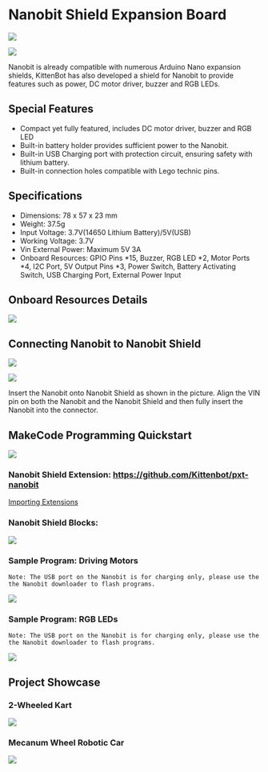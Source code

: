 # Nanobit Shield Expansion Board

![](./images/5.png)

![](./images/6.png)

Nanobit is already compatible with numerous Arduino Nano expansion shields, KittenBot has also developed a shield for Nanobit to provide features such as power, DC motor driver, buzzer and RGB LEDs.

## Special Features

- Compact yet fully featured, includes DC motor driver, buzzer and RGB LED
- Built-in battery holder provides sufficient power to the Nanobit.
- Built-in USB Charging port with protection circuit, ensuring safety with lithium battery.
- Built-in connection holes compatible with Lego technic pins.

## Specifications

- Dimensions: 78  x 57 x 23 mm
- Weight: 37.5g
- Input Voltage: 3.7V(14650 Lithium Battery)/5V(USB)
- Working Voltage: 3.7V
- Vin External Power: Maximum 5V 3A
- Onboard Resources: GPIO Pins *15, Buzzer, RGB LED *2, Motor Ports *4, I2C Port, 5V Output Pins *3, Power Switch, Battery Activating Switch, USB Charging Port, External Power Input

## Onboard Resources Details

![](./images/7.png)

## Connecting Nanobit to Nanobit Shield

![](./images/11.png)

![](./images/12.jpg)

Insert the Nanobit onto Nanobit Shield as shown in the picture. Align the VIN pin on both the Nanobit and the Nanobit Shield and then fully insert the Nanobit into the connector.

## MakeCode Programming Quickstart

![](../functional_module/PWmodules/images/mcbanner.png)

### Nanobit Shield Extension: https://github.com/Kittenbot/pxt-nanobit

[Importing Extensions](../Makecode/powerBrickMC.md)

### Nanobit Shield Blocks:

![](./images/8.png)

### Sample Program: Driving Motors

    Note: The USB port on the Nanobit is for charging only, please use the the Nanobit downloader to flash programs.

![](./images/9.png)

### Sample Program: RGB LEDs

    Note: The USB port on the Nanobit is for charging only, please use the the Nanobit downloader to flash programs.

![](./images/10.png)

## Project Showcase

### 2-Wheeled Kart

![](./images/car1.jpg)

### Mecanum Wheel Robotic Car

![](./images/car2.jpg)